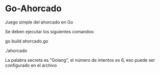 # Go-Ahorcado
Juego simple del ahorcado en Go

Se deben ejecutar los siguientes comandos:

go build ahorcado.go

./ahorcado

La palabra secreta es "Golang", el número de intentos es 6, eso puede ser configurado en el archivo
